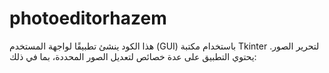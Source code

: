 # photoeditorhazem
هذا الكود ينشئ تطبيقًا لواجهة المستخدم (GUI) باستخدام مكتبة Tkinter لتحرير الصور. يحتوي التطبيق على عدة خصائص لتعديل الصور المحددة، بما في ذلك:
